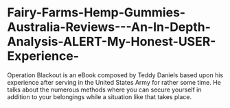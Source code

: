 # Fairy-Farms-Hemp-Gummies-Australia-Reviews---An-In-Depth-Analysis-ALERT-My-Honest-USER-Experience-
Operation Blackout is an eBook composed by Teddy Daniels based upon his experience after serving in the United States Army for rather some time. He talks about the numerous methods where you can secure yourself in addition to your belongings while a situation like that takes place.
